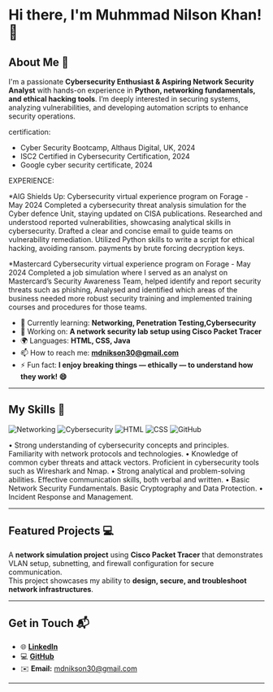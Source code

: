 # Hi there, I'm Muhmmad Nilson Khan! 👋  

## About Me 🚀

I'm a passionate **Cybersecurity Enthusiast & Aspiring Network Security Analyst** with hands-on experience in **Python, networking fundamentals, and ethical hacking tools**. I’m deeply interested in securing systems, analyzing vulnerabilities, and developing automation scripts to enhance security operations.

certification:
* Cyber Security Bootcamp, Althaus Digital, UK, 2024
* ISC2 Certified in Cybersecurity Certification, 2024
* Google cyber security certificate, 2024 

EXPERIENCE:

*AIG Shields Up: Cybersecurity virtual experience program on Forage - May 2024
 Completed a cybersecurity threat analysis simulation for the Cyber defence Unit, staying updated on CISA publications. Researched and
 understood reported vulnerabilities, showcasing analytical skills in cybersecurity. Drafted a clear and concise email to guide teams on
 vulnerability remediation. Utilized Python skills to write a script for ethical hacking, avoiding ransom. payments by brute forcing
 decryption keys.

*Mastercard Cybersecurity virtual experience program on Forage - May 2024
 Completed a job simulation where I served as an analyst on Mastercard’s Security Awareness Team, helped identify and report security
 threats such as phishing, Analysed and identified which areas of the business needed more robust security training and implemented
 training courses and procedures for those teams.


- 🌱 Currently learning: **Networking, Penetration Testing,Cybersecurity**
- 🔭 Working on: **A network security lab setup using Cisco Packet Tracer**
- 🌍 Languages: **HTML, CSS, Java**
- 📫 How to reach me: **mdnikson30@gmail.com**
- ⚡ Fun fact: **I enjoy breaking things — ethically — to understand how they work! 😄**

---

## My Skills 🧠


![Networking](https://img.shields.io/badge/-Networking-0078D7?style=flat-square&logo=cisco&logoColor=white)
![Cybersecurity](https://img.shields.io/badge/-Cybersecurity-2E8B57?style=flat-square&logo=hackaday&logoColor=white)
![HTML](https://img.shields.io/badge/-HTML-E34F26?style=flat-square&logo=html5&logoColor=white)
![CSS](https://img.shields.io/badge/-CSS-1572B6?style=flat-square&logo=css3&logoColor=white)
![GitHub](https://img.shields.io/badge/-GitHub-181717?style=flat-square&logo=github&logoColor=white)


• Strong understanding of cybersecurity concepts and principles. Familiarity with network protocols and technologies.
• Knowledge of common cyber threats and attack vectors. Proficient in cybersecurity tools such as Wireshark and
Nmap.
• Strong analytical and problem-solving abilities. Effective communication skills, both verbal and written.
• Basic Network Security Fundamentals. Basic Cryptography and Data Protection.
• Incident Response and Management.

---

## Featured Projects 💻



A **network simulation project** using **Cisco Packet Tracer** that demonstrates VLAN setup, subnetting, and firewall configuration for secure communication.  
This project showcases my ability to **design, secure, and troubleshoot network infrastructures**.



---

## Get in Touch 📬

- 🌐 **[LinkedIn](https://www.linkedin.com/in/your-linkedin-profile)**
- 💻 **[GitHub](https://github.com/yourusername)**
- ✉️ **Email:** [mdnikson30@gmail.com](mailto:mdnikson30@gmail.com)

---


